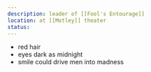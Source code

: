 ```yaml
---
description: leader of [[Fool's Entourage]]
location: at [[Motley]] theater
status: 
---
```

- red hair
- eyes dark as midnight
- smile could drive men into madness
